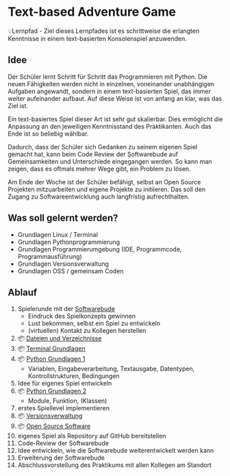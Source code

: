 # Text-based Adventure Game
💡Lernpfad - Ziel dieses Lernpfades ist es schrittweise die erlangten Kenntnisse in einem text-basierten Konsolenspiel anzuwenden.

## Idee
Der Schüler lernt Schritt für Schritt das Programmieren mit Python.
Die neuen Fähigkeiten werden nicht in einzelnen, voneinander unabhängigen Aufgaben angewandt, sondern in einem text-basierten Spiel, das immer weiter aufeinander aufbaut.
Auf diese Weise ist von anfang an klar, was das Ziel ist.

Ein text-basiertes Spiel dieser Art ist sehr gut skalierbar. 
Dies ermöglicht die Anpassung an den jeweiligen Kenntnisstand des Praktikanten.
Auch das Ende ist so beliebig wählbar.

Dadurch, dass der Schüler sich Gedanken zu seinem eigenen Spiel gemacht hat, kann beim Code Review der Softwarebude auf Gemeinsamkeiten und Unterschiede eingegangen werden.
So kann man zeigen, dass es oftmals mehrer Wege gibt, ein Problem zu lösen.

Am Ende der Woche ist der Schüler befähigt, selbst an Open Source Projekten mitzuarbeiten und eigene Projekte zu initiieren.
Das soll den Zugang zu Softwareentwicklung auch langfristig aufrechthalten.

## Was soll gelernt werden?
- Grundlagen Linux / Terminal
- Grundlagen Pythonprogrammierung
- Grundlagen Programmierumgebung (IDE, Programmcode, Programmausführung)
- Grundlagen Versionsverwaltung
- Grundlagen OSS / gemeinsam Coden

## Ablauf

1. Spielerunde mit der [Softwarebude](https://github.com/cc-stuttgart-praktika/softwarebude)
    - Eindruck des Spielkonzepts gewinnen
    - Lust bekommen, selbst ein Spiel zu entwickeln
    - (virtuellen) Kontakt zu Kollegen herstellen
2. 📦 [Dateien und Verzeichnisse](https://github.com/cc-stuttgart-praktika/dateien-und-verzeichnisse)
1. 📦 [Terminal Grundlagen](https://github.com/cc-stuttgart-praktika/terminal-grundlagen)
1. 📦 [Python Grundlagen 1](https://github.com/cc-schueler-praktika/python-grundlagen-1)
    - Variablen, Eingabeverarbeitung, Textausgabe, Datentypen, Kontrollstrukturen, Bedingungen
1. Idee für eigenes Spiel entwickeln
1. 📦 [Python Grundlagen 2](https://github.com/cc-schueler-praktika/python-grundlagen-2)
    - Module, Funktion, (Klassen)
1. erstes Spiellevel implementieren
1. 📦 [Versionsverwaltung](https://github.com/cc-stuttgart-praktika/versionsverwaltung)
1. 📦 [Open Source Software](https://github.com/cc-stuttgart-praktika/open-source-software)
1. eigenes Spiel als Repository auf GitHub bereitstellen
1. Code-Review der Softwarebude
1. Idee entwickeln, wie die Softwarebude weiterentwickelt werden kann
1. Erweiterung der Softwarebude
1. Abschlussvorstellung des Praktikums mit allen Kollegen am Standort
